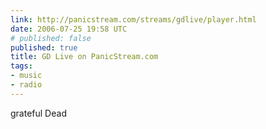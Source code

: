 ```yaml
---
link: http://panicstream.com/streams/gdlive/player.html
date: 2006-07-25 19:58 UTC
# published: false
published: true
title: GD Live on PanicStream.com
tags:
- music
- radio
---
```


grateful Dead
